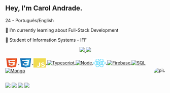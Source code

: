 ## Hey, I'm Carol Andrade.
24 - Português/English
<p> 🌱 I’m currently learning about Full-Stack Development</p>
<p>🏫 Student of Information Systems - IFF</p>
<div align="center">
  <a href="https://github.com/carol-andradech">
  <img height="180em" src="https://github-readme-stats.vercel.app/api?username=carol-andradech&show_icons=true&theme=dracula&include_all_commits=true&count_private=true"/>
  <img height="180em" src="https://github-readme-stats.vercel.app/api/top-langs/?username=carol-andradech&layout=compact&langs_count=7&theme=dracula"/>
</div>
<div style="display: inline_block"><br>
  <img align="center" alt="HTML" height="30" width="40" src="https://raw.githubusercontent.com/devicons/devicon/master/icons/html5/html5-original.svg">
  <img align="center" alt="CSS" height="30" width="40" src="https://raw.githubusercontent.com/devicons/devicon/master/icons/css3/css3-original.svg">
  <img align="center" alt="Js" height="30" width="40" src="https://raw.githubusercontent.com/devicons/devicon/master/icons/javascript/javascript-plain.svg">
  <img align="center" alt="Typescript" height="30" width="40" src="https://cdn.jsdelivr.net/gh/devicons/devicon/icons/typescript/typescript-original.svg" />      
  <img align="center" alt="Node" height="50" width="40" src="https://cdn.jsdelivr.net/gh/devicons/devicon/icons/nodejs/nodejs-plain-wordmark.svg">
  <img align="center" alt="React" height="30" width="40" src="https://raw.githubusercontent.com/devicons/devicon/master/icons/react/react-original.svg">
 <img align="center" alt="Firebase" height="30" width="40"src="https://cdn.jsdelivr.net/gh/devicons/devicon/icons/firebase/firebase-plain-wordmark.svg" />  
  <img align="center" alt="SQL" height="50" width="40" src="https://cdn.jsdelivr.net/gh/devicons/devicon/icons/mysql/mysql-plain-wordmark.svg">
  <img align="center" alt="Mongo" height="50" width="40" src="https://cdn.jsdelivr.net/gh/devicons/devicon/icons/mongodb/mongodb-plain-wordmark.svg">
  <img align="right" alt="pic" height="150" style="border-radius:50px;" src="https://media.discordapp.net/attachments/436294955049156608/939416903514980382/download20210705182123.png">
</div>
  
  ##
 
<div> 
  <a href="https://www.linkedin.com/in/ana-carolina-andrade-988635216" target="_blank"><img src="https://img.shields.io/badge/-LinkedIn-%230077B5?style=for-the-badge&logo=linkedin&logoColor=white" target="_blank"></a> 
  <a href="https://instagram.com/carol_andradeac" target="_blank"><img src="https://img.shields.io/badge/-Instagram-%23E4405F?style=for-the-badge&logo=instagram&logoColor=white" target="_blank"></a>
 <a href="https://discord.gg/Annabeth#2307" target="_blank"><img src="https://img.shields.io/badge/Discord-7289DA?style=for-the-badge&logo=discord&logoColor=white" target="_blank"></a> 
  <a href = "mailto:carol.andradechagas@gmail.com"><img src="https://img.shields.io/badge/-Gmail-%23333?style=for-the-badge&logo=gmail&logoColor=white" target="_blank"></a>
  
 
</div>
